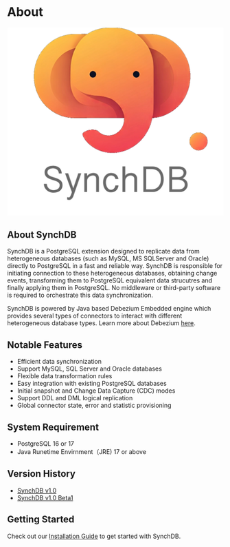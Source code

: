 # About

![img](../images/synchdblogo.png)

## About SynchDB

SynchDB is a PostgreSQL extension designed to replicate data from heterogeneous databases (such as MySQL, MS SQLServer and Oracle) directly to PostgreSQL in a fast and reliable way. SynchDB is responsible for initiating connection to these heterogeneous databases, obtaining change events, transforming them to PostgreSQL equivalent data strucutres and finally applying them in PostgreSQL. No middleware or third-party software is required to orchestrate this data synchronization.

SynchDB is powered by Java based Debezium Embedded engine which provides several types of connectors to interact with different heterogeneous database types. Learn more about Debezium [here](https://debezium.io/documentation/reference/stable/index.html).

## Notable Features

- Efficient data synchronization
- Support MySQL, SQL Server and Oracle databases
- Flexible data transformation rules
- Easy integration with existing PostgreSQL databases
- Initial snapshot and Change Data Capture (CDC) modes
- Support DDL and DML logical replication
- Global connector state, error and statistic provisioning

## System Requirement
- PostgreSQL 16 or 17
- Java Runetime Envirnment（JRE) 17 or above

## Version History

- [SynchDB v1.0](https://github.com/Hornetlabs/synchdb/releases/tag/v1.0)
- [SynchDB v1.0 Beta1](https://github.com/Hornetlabs/synchdb/releases/tag/v1.0_beta1)

## Getting Started

Check out our [Installation Guide](user-guide/installation/) to get started with SynchDB.
